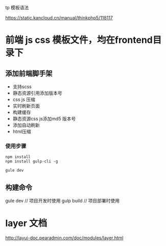 tp 模板语法

https://static.kancloud.cn/manual/thinkphp5/118117


# 前端 js css 模板文件，均在frontend目录下




## 添加前端脚手架

* 支持scss
* 静态资源引用添加版本号
* css js 压缩
* 实时刷新页面
* 构建缓存
* 静态资源css js添加md5 版本号
* 添加自动刷新
* html压缩

### 使用步骤
```
npm install 
npm install gulp-cli -g

gule dev
```


## 构建命令
gule dev  // 项目开发时使用
gulp build // 项目部署时使用



# layer 文档
http://layui-doc.pearadmin.com/doc/modules/layer.html